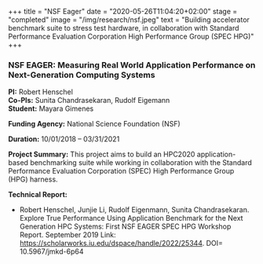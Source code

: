 +++
title = "NSF Eager"
date = "2020-05-26T11:04:20+02:00"
stage = "completed"
image = "/img/research/nsf.jpeg"
text = "Building accelerator benchmark suite to stress test hardware, in collaboration with Standard Performance Evaluation Corporation High Performance Group (SPEC HPG)"
+++

### NSF EAGER: Measuring Real World Application Performance on Next-Generation Computing Systems

**PI:** Robert Henschel  
**Co-PIs:** Sunita Chandrasekaran, Rudolf Eigemann  
**Student:** Mayara Gimenes  

**Funding Agency:** National Science Foundation (NSF)  

**Duration:** 10/01/2018 – 03/31/2021

**Project Summary:**
This project aims to build an HPC2020 application-based benchmarking suite while working in collaboration with the Standard Performance Evaluation Corporation (SPEC) High Performance Group (HPG) harness.

**Technical Report:**

* Robert Henschel, Junjie Li, Rudolf Eigenmann, Sunita Chandrasekaran. Explore True Performance Using Application Benchmark for the Next Generation HPC Systems: First NSF EAGER SPEC HPG Workshop Report. September 2019 Link: <a href="https://scholarworks.iu.edu/dspace/handle/2022/25344">https://scholarworks.iu.edu/dspace/handle/2022/25344</a>. DOI= 10.5967/jmkd-6p64
